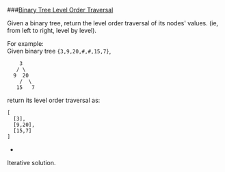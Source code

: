 ###[Binary Tree Level Order Traversal](http://leetcode.com/onlinejudge#question_102)

Given a binary tree, return the level order traversal of its nodes' values. (ie, from left to right, level by level).

For example:  
Given binary tree `{3,9,20,#,#,15,7}`,

        3
       / \
      9  20
        /  \
       15   7

return its level order traversal as:

    [
      [3],
      [9,20],
      [15,7]
    ]

-

Iterative solution.